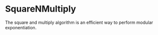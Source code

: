# SquareNMultiply
The square and multiply algorithm is an efficient way to perform modular exponentiation. 
